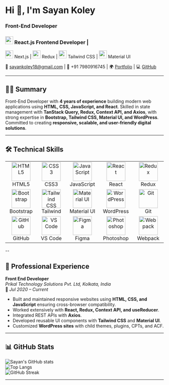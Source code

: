 # Hi 👋, I'm Sayan Koley  
### Front-End Developer  

### <img src="https://cdn.jsdelivr.net/gh/devicons/devicon/icons/react/react-original.svg" width="25"/> React.js Frontend Developer | 
<img src="https://cdn.jsdelivr.net/gh/devicons/devicon/icons/nextjs/nextjs-original.svg" width="25"/> Next.js | 
<img src="https://cdn.jsdelivr.net/gh/devicons/devicon/icons/redux/redux-original.svg" width="25"/> Redux | 
<img src="https://cdn.jsdelivr.net/gh/devicons/devicon/icons/tailwindcss/tailwindcss-original.svg" width="25"/> Tailwind CSS | 
<img src="https://cdn.jsdelivr.net/gh/devicons/devicon/icons/materialui/materialui-original.svg" width="25"/> Material UI


📧 sayankoley18@gmail.com | 📱 +91 7980916745 | 🌍 [Portfolio](https://sayankoley.github.io) | 💻 [GitHub](https://github.com/sayankoley)  

---

## 🧑‍💻 Summary  
Front-End Developer with **4 years of experience** building modern web applications using **HTML, CSS, JavaScript, and React**. Skilled in state management with **TanStack Query, Redux, Context API, and Axios**, with strong expertise in **Bootstrap, Tailwind CSS, Material UI, and WordPress**. Committed to creating **responsive, scalable, and user-friendly digital solutions**.

---

## 🛠️ Technical Skills  

<table>
  <tr>
    <td align="center" width="120">
      <img src="https://cdn.jsdelivr.net/gh/devicons/devicon/icons/html5/html5-original.svg" width="60" height="60" alt="HTML5" /><br>HTML5
    </td>
    <td align="center" width="120">
      <img src="https://cdn.jsdelivr.net/gh/devicons/devicon/icons/css3/css3-original.svg" width="60" height="60" alt="CSS3" /><br>CSS3
    </td>
    <td align="center" width="120">
      <img src="https://cdn.jsdelivr.net/gh/devicons/devicon/icons/javascript/javascript-original.svg" width="60" height="60" alt="JavaScript" /><br>JavaScript
    </td>
    <td align="center" width="120">
      <img src="https://cdn.jsdelivr.net/gh/devicons/devicon/icons/react/react-original.svg" width="60" height="60" alt="React" /><br>React
    </td>
    <td align="center" width="120">
      <img src="https://cdn.jsdelivr.net/gh/devicons/devicon/icons/redux/redux-original.svg" width="60" height="60" alt="Redux" /><br>Redux
    </td>
  </tr>
  <tr>
    <td align="center" width="120">
      <img src="https://cdn.jsdelivr.net/gh/devicons/devicon/icons/bootstrap/bootstrap-original.svg" width="60" height="60" alt="Bootstrap" /><br>Bootstrap
    </td>
    <td align="center" width="120">
      <img src="https://cdn.jsdelivr.net/gh/devicons/devicon/icons/tailwindcss/tailwindcss-original.svg" width="60" height="60" alt="Tailwind CSS" /><br>Tailwind
    </td>
    <td align="center" width="120">
      <img src="https://cdn.jsdelivr.net/gh/devicons/devicon/icons/materialui/materialui-original.svg" width="60" height="60" alt="Material UI" /><br>Material UI
    </td>
    <td align="center" width="120">
      <img src="https://cdn.jsdelivr.net/gh/devicons/devicon/icons/wordpress/wordpress-original.svg" width="60" height="60" alt="WordPress" /><br>WordPress
    </td>
    <td align="center" width="120">
      <img src="https://cdn.jsdelivr.net/gh/devicons/devicon/icons/git/git-original.svg" width="60" height="60" alt="Git" /><br>Git
    </td>
  </tr>
  <tr>
    <td align="center" width="120">
      <img src="https://cdn.jsdelivr.net/gh/devicons/devicon/icons/github/github-original.svg" width="60" height="60" alt="GitHub" /><br>GitHub
    </td>
    <td align="center" width="120">
      <img src="https://cdn.jsdelivr.net/gh/devicons/devicon/icons/vscode/vscode-original.svg" width="60" height="60" alt="VS Code" /><br>VS Code
    </td>
    <td align="center" width="120">
      <img src="https://cdn.jsdelivr.net/gh/devicons/devicon/icons/figma/figma-original.svg" width="60" height="60" alt="Figma" /><br>Figma
    </td>
    <td align="center" width="120">
      <img src="https://cdn.jsdelivr.net/gh/devicons/devicon/icons/photoshop/photoshop-plain.svg" width="60" height="60" alt="Photoshop" /><br>Photoshop
    </td>
    <td align="center" width="120">
      <img src="https://cdn.jsdelivr.net/gh/devicons/devicon/icons/webpack/webpack-original.svg" width="60" height="60" alt="Webpack" /><br>Webpack
    </td>
  </tr>
</table>

 --

## 💼 Professional Experience  

**Front End Developer**  
*Prikal Technology Solutions Pvt. Ltd, Kolkata, India*  
📅 *Jul 2020 – Current*  

- Built and maintained responsive websites using **HTML, CSS, and JavaScript** ensuring cross-browser compatibility.  
- Worked extensively with **React, Redux, Context API, and useReducer**.  
- Integrated REST APIs with **Axios**.  
- Developed reusable UI components with **Tailwind CSS** and **Material UI**.  
- Customized **WordPress sites** with child themes, plugins, CPTs, and ACF.  

---

## 📊 GitHub Stats  

![Sayan's GitHub stats](https://github-readme-stats.vercel.app/api?username=sayankoley&show_icons=true&theme=tokyonight)  
![Top Langs](https://github-readme-stats.vercel.app/api/top-langs/?username=sayankoley&layout=compact&theme=tokyonight)  
![GitHub Streak](https://github-readme-streak-stats.herokuapp.com/?user=sayankoley&theme=tokyonight)  

---
